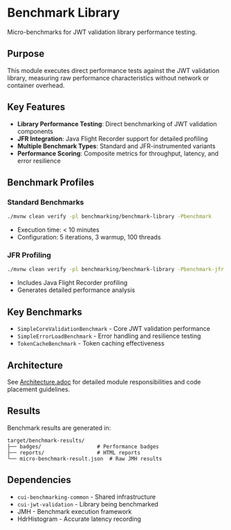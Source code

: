 # Benchmark Library

Micro-benchmarks for JWT validation library performance testing.

## Purpose

This module executes direct performance tests against the JWT validation library, measuring raw performance characteristics without network or container overhead.

## Key Features

- **Library Performance Testing**: Direct benchmarking of JWT validation components
- **JFR Integration**: Java Flight Recorder support for detailed profiling
- **Multiple Benchmark Types**: Standard and JFR-instrumented variants
- **Performance Scoring**: Composite metrics for throughput, latency, and error resilience

## Benchmark Profiles

### Standard Benchmarks
```bash
./mvnw clean verify -pl benchmarking/benchmark-library -Pbenchmark
```
- Execution time: < 10 minutes
- Configuration: 5 iterations, 3 warmup, 100 threads

### JFR Profiling
```bash
./mvnw clean verify -pl benchmarking/benchmark-library -Pbenchmark-jfr
```
- Includes Java Flight Recorder profiling
- Generates detailed performance analysis

## Key Benchmarks

- `SimpleCoreValidationBenchmark` - Core JWT validation performance
- `SimpleErrorLoadBenchmark` - Error handling and resilience testing
- `TokenCacheBenchmark` - Token caching effectiveness

## Architecture

See [Architecture.adoc](../Architecture.adoc) for detailed module responsibilities and code placement guidelines.

## Results

Benchmark results are generated in:
```
target/benchmark-results/
├── badges/                  # Performance badges
├── reports/                 # HTML reports
└── micro-benchmark-result.json  # Raw JMH results
```

## Dependencies

- `cui-benchmarking-common` - Shared infrastructure
- `cui-jwt-validation` - Library being benchmarked
- JMH - Benchmark execution framework
- HdrHistogram - Accurate latency recording